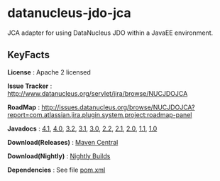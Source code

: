 datanucleus-jdo-jca
===================

JCA adapter for using DataNucleus JDO within a JavaEE environment.


KeyFacts
--------
__License__ : Apache 2 licensed

__Issue Tracker__ : http://www.datanucleus.org/servlet/jira/browse/NUCJDOJCA

__RoadMap__ : http://issues.datanucleus.org/browse/NUCJDOJCA?report=com.atlassian.jira.plugin.system.project:roadmap-panel

__Javadocs__ : [4.1](http://www.datanucleus.org/javadocs/jdo.jca/4.1/), [4.0](http://www.datanucleus.org/javadocs/jdo.jca/4.0/), [3.2](http://www.datanucleus.org/javadocs/jdo.jca/3.2/), [3.1](http://www.datanucleus.org/javadocs/jdo.jca/3.1/), [3.0](http://www.datanucleus.org/javadocs/jdo.jca/3.0/), [2.2](http://www.datanucleus.org/javadocs/jdo.jca/2.2/), [2.1](http://www.datanucleus.org/javadocs/jdo.jca/2.1/), [2.0](http://www.datanucleus.org/javadocs/jdo.jca/2.0/), [1.1](http://www.datanucleus.org/javadocs/jdo.jca/1.1/), [1.0](http://www.datanucleus.org/javadocs/jdo.jca/1.0/)

__Download(Releases)__ : [Maven Central](http://central.maven.org/maven2/org/datanucleus/datanucleus-jdo-jca)

__Download(Nightly)__ : [Nightly Builds](http://www.datanucleus.org/downloads/maven2-nightly/org/datanucleus/datanucleus-jdo-jca)

__Dependencies__ : See file [pom.xml](pom.xml)
